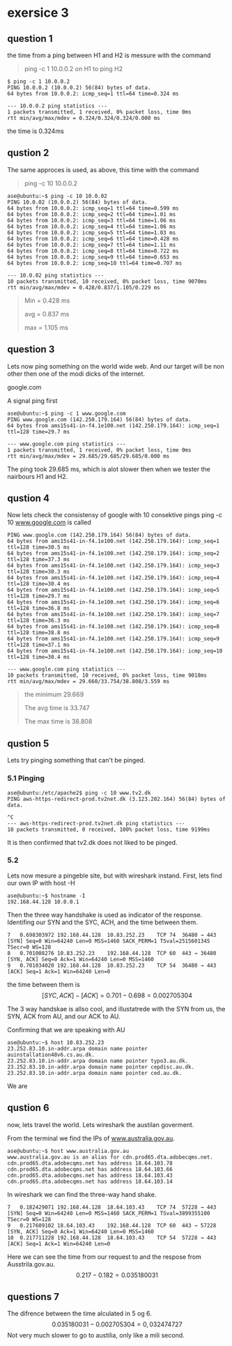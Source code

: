 
# exersice 3
## question 1
the time from a ping between H1 and H2 is messure with the command
> ping -c 1 10.0.0.2 on H1 to ping H2
```
$ ping -c 1 10.0.0.2
PING 10.0.0.2 (10.0.0.2) 56(84) bytes of data.
64 bytes from 10.0.0.2: icmp_seq=1 ttl=64 time=0.324 ms

--- 10.0.0.2 ping statistics ---
1 packets transmitted, 1 received, 0% packet loss, time 0ms
rtt min/avg/max/mdev = 0.324/0.324/0.324/0.000 ms

```
the time is 0.324ms 
## qustion 2 
The same approces is used, as above, this time with the command
> ping -c 10 10.0.0.2
```
ase@ubuntu:~$ ping -c 10 10.0.02
PING 10.0.02 (10.0.0.2) 56(84) bytes of data.
64 bytes from 10.0.0.2: icmp_seq=1 ttl=64 time=0.599 ms
64 bytes from 10.0.0.2: icmp_seq=2 ttl=64 time=1.01 ms
64 bytes from 10.0.0.2: icmp_seq=3 ttl=64 time=1.06 ms
64 bytes from 10.0.0.2: icmp_seq=4 ttl=64 time=1.06 ms
64 bytes from 10.0.0.2: icmp_seq=5 ttl=64 time=1.03 ms
64 bytes from 10.0.0.2: icmp_seq=6 ttl=64 time=0.428 ms
64 bytes from 10.0.0.2: icmp_seq=7 ttl=64 time=1.11 ms
64 bytes from 10.0.0.2: icmp_seq=8 ttl=64 time=0.722 ms
64 bytes from 10.0.0.2: icmp_seq=9 ttl=64 time=0.653 ms
64 bytes from 10.0.0.2: icmp_seq=10 ttl=64 time=0.707 ms

--- 10.0.02 ping statistics ---
10 packets transmitted, 10 received, 0% packet loss, time 9070ms
rtt min/avg/max/mdev = 0.428/0.837/1.105/0.229 ms
```
> Min = 0.428 ms
>
> avg = 0.837 ms
>
> max = 1.105 ms
## question 3
Lets now ping something on the world wide web. 
And our target will be non other then one of the modi dicks of the internet. 

google.com

A signal ping first
```
ase@ubuntu:~$ ping -c 1 www.google.com
PING www.google.com (142.250.179.164) 56(84) bytes of data.
64 bytes from ams15s41-in-f4.1e100.net (142.250.179.164): icmp_seq=1 ttl=128 time=29.7 ms

--- www.google.com ping statistics ---
1 packets transmitted, 1 received, 0% packet loss, time 0ms
rtt min/avg/max/mdev = 29.685/29.685/29.685/0.000 ms
```
The ping took 29.685 ms, which is alot slower then when we tester the nairbours H1 and H2. 
## qustion 4 
Now lets check the consistensy of google with 10 consektive pings
ping -c 10 www.google.com is called

```
PING www.google.com (142.250.179.164) 56(84) bytes of data.
64 bytes from ams15s41-in-f4.1e100.net (142.250.179.164): icmp_seq=1 ttl=128 time=30.5 ms
64 bytes from ams15s41-in-f4.1e100.net (142.250.179.164): icmp_seq=2 ttl=128 time=37.3 ms
64 bytes from ams15s41-in-f4.1e100.net (142.250.179.164): icmp_seq=3 ttl=128 time=30.3 ms
64 bytes from ams15s41-in-f4.1e100.net (142.250.179.164): icmp_seq=4 ttl=128 time=30.4 ms
64 bytes from ams15s41-in-f4.1e100.net (142.250.179.164): icmp_seq=5 ttl=128 time=29.7 ms
64 bytes from ams15s41-in-f4.1e100.net (142.250.179.164): icmp_seq=6 ttl=128 time=36.8 ms
64 bytes from ams15s41-in-f4.1e100.net (142.250.179.164): icmp_seq=7 ttl=128 time=36.3 ms
64 bytes from ams15s41-in-f4.1e100.net (142.250.179.164): icmp_seq=8 ttl=128 time=38.8 ms
64 bytes from ams15s41-in-f4.1e100.net (142.250.179.164): icmp_seq=9 ttl=128 time=37.1 ms
64 bytes from ams15s41-in-f4.1e100.net (142.250.179.164): icmp_seq=10 ttl=128 time=30.4 ms

--- www.google.com ping statistics ---
10 packets transmitted, 10 received, 0% packet loss, time 9018ms
rtt min/avg/max/mdev = 29.660/33.754/38.808/3.559 ms
```
> the minimum 29.669 
>
> The avg time is 33.747 
>
> The max time is 38.808
## qustion 5
Lets try pinging something that can't be pinged. 
### 5.1 Pinging

```
ase@ubuntu:/etc/apache2$ ping -c 10 www.tv2.dk
PING aws-https-redirect-prod.tv2net.dk (3.123.202.164) 56(84) bytes of data.

^C
--- aws-https-redirect-prod.tv2net.dk ping statistics ---
10 packets transmitted, 0 received, 100% packet loss, time 9199ms

```
It is then confirmed that tv2.dk does not liked to be pinged. 
### 5.2 
Lets now mesure a pingeble site, but with wireshark instand. 
First, lets find our own IP with host -H
```
ase@ubuntu:~$ hostname -I
192.168.44.128 10.0.0.1 

``` 
Then the three way handshake is used as indicator of the response.
Identifing our SYN and the SYC, ACH, and the time between them.

```
7	0.698303972	192.168.44.128	10.83.252.23	TCP	74	36480 → 443 [SYN] Seq=0 Win=64240 Len=0 MSS=1460 SACK_PERM=1 TSval=2515601345 TSecr=0 WS=128
8	0.701008276	10.83.252.23	192.168.44.128	TCP	60	443 → 36480 [SYN, ACK] Seq=0 Ack=1 Win=64240 Len=0 MSS=1460
9	0.701034020	192.168.44.128	10.83.252.23	TCP	54	36480 → 443 [ACK] Seq=1 Ack=1 Win=64240 Len=0
```
the time between them is 
$$ [SYC, ACK] - [ACK] = 0.701 - 0.698 = 0.002705304 $$


 The 3 way handskae is allso cool, and illustatrede with the SYN from us, the SYN, ACK from AU, and our ACK to AU. 
 

Confirming that we are speaking with AU

```
ase@ubuntu:~$ host 10.83.252.23
23.252.83.10.in-addr.arpa domain name pointer auinstallation48v6.cs.au.dk.
23.252.83.10.in-addr.arpa domain name pointer typo3.au.dk.
23.252.83.10.in-addr.arpa domain name pointer cepdisc.au.dk.
23.252.83.10.in-addr.arpa domain name pointer ced.au.dk.
```
We are





## qustion 6 
now, lets travel the world. Lets wireshark the austilan goverment.

From the terminal we find the IPs of www.australia.gov.au. 
```
ase@ubuntu:~$ host www.australia.gov.au
www.australia.gov.au is an alias for cdn.prod65.dta.adobecqms.net.
cdn.prod65.dta.adobecqms.net has address 18.64.103.78
cdn.prod65.dta.adobecqms.net has address 18.64.103.66
cdn.prod65.dta.adobecqms.net has address 18.64.103.43
cdn.prod65.dta.adobecqms.net has address 18.64.103.14
```

In wireshark we can find the three-way hand shake. 

```
7	0.182429071	192.168.44.128	18.64.103.43	TCP	74	57228 → 443 [SYN] Seq=0 Win=64240 Len=0 MSS=1460 SACK_PERM=1 TSval=3899355100 TSecr=0 WS=128
9	0.217609102	18.64.103.43	192.168.44.128	TCP	60	443 → 57228 [SYN, ACK] Seq=0 Ack=1 Win=64240 Len=0 MSS=1460
10	0.217711228	192.168.44.128	18.64.103.43	TCP	54	57228 → 443 [ACK] Seq=1 Ack=1 Win=64240 Len=0
```
Here we can see the time from our request to and the respose from Ausstrila.gov.au. 
$$ 0.217 - 0.182 = 0.035180031 $$

## questions 7 

The difrence between the time alculated in 5 og 6. 
$$  0.035180031 - 0.002705304 = 0,032474727 $$ 
Not very much slower to go to austilia, only like a mili second. 

